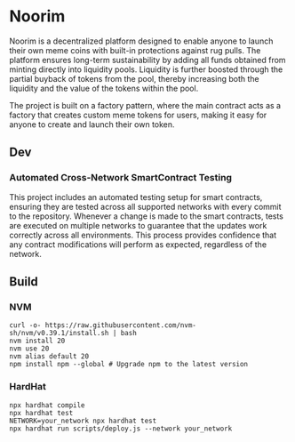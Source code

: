# Noorim

Noorim is a decentralized platform designed to enable anyone to launch their own meme coins with built-in protections against rug pulls. The platform ensures long-term sustainability by adding all funds obtained from minting directly into liquidity pools. Liquidity is further boosted through the partial buyback of tokens from the pool, thereby increasing both the liquidity and the value of the tokens within the pool.

The project is built on a factory pattern, where the main contract acts as a factory that creates custom meme tokens for users, making it easy for anyone to create and launch their own token.

## Dev

### Automated Cross-Network SmartContract Testing

This project includes an automated testing setup for smart contracts, ensuring they are tested across all supported networks with every commit to the repository. Whenever a change is made to the smart contracts, tests are executed on multiple networks to guarantee that the updates work correctly across all environments. This process provides confidence that any contract modifications will perform as expected, regardless of the network.

## Build

### NVM

```
curl -o- https://raw.githubusercontent.com/nvm-sh/nvm/v0.39.1/install.sh | bash
nvm install 20
nvm use 20
nvm alias default 20
npm install npm --global # Upgrade npm to the latest version
```

### HardHat

```
npx hardhat compile
npx hardhat test
NETWORK=your_network npx hardhat test
npx hardhat run scripts/deploy.js --network your_network
```